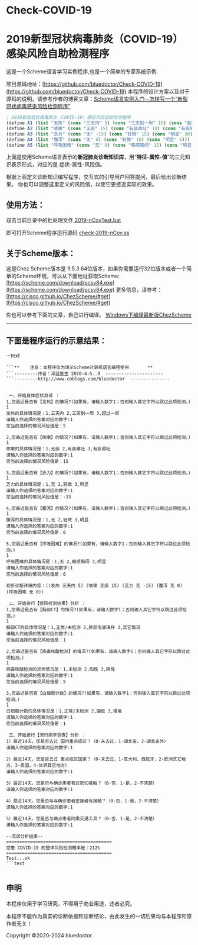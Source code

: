 # Check-COVID-19

2019新型冠状病毒肺炎（COVID-19）感染风险自助检测程序
=

这是一个Scheme语言学习实例程序,也是一个简单的专家系统示例.

项目源码地址：[https://github.com/bluedoctor/Check-COVID-19](https://github.com/bluedoctor/Check-COVID-19)
本程序的设计方案以及对于源码的说明，请参考作者的博客文章：[Scheme语言实例入门--怎样写一个“新型冠状病毒感染风险检测程序”](https://www.cnblogs.com/bluedoctor/p/12669369.html)

```scheme
; 2019新型冠状病毒肺炎（COVID-19）感染风险自助检测程序
(define A1 (list "发热" (cons "三天内" 5) (cons "三天到一周" 10) (cons "超过一周" 15)))
(define A2 (list "咳嗽" (cons "无痰" 15) (cons "有痰难吐" 10) (cons "有痰易吐" -10)))
(define A3 (list "乏力" (cons "无" -15) (cons "轻微" 15) (cons "明显" 30)))
(define A4 (list "腹泻" (cons "无" 0) (cons "轻微" 10) (cons "明显" 5)))
(define A5 (list "呼吸困难" (cons "无" 0) (cons "略感胸闷" 15) (cons "明显" 30)))
```

上面是使用Scheme语言表示的**新冠肺炎诊断知识库**，用“**特征-属性-值**”的三元知识表示形式，对应的是 症状-属性-风险值。

根据上面定义诊断知识编写程序，交互式的引导用户回答提问，最后给出诊断结果。
你也可以调整这里定义的风险值，以使它更接近实际的效果。

## 使用方法：

双击当前目录中的批处理文件<u> 2019-nCovTest.bat</u> 

即可打开Scheme程序运行源码 <u>check-2019-nCov.ss</u>

## 关于Scheme版本：

这是Chez Scheme版本是 9.5.3 64位版本，如果你需要运行32位版本或者一个简单的Scheme环境，可以从下面地址获取Scheme:
[https://scheme.com/download/pcsv84.exe](https://scheme.com/download/pcsv84.exe)
更多信息，请参考：
[https://cisco.github.io/ChezScheme/#get](https://cisco.github.io/ChezScheme/#get)

你也可以参考下面的文章，自己进行编译。
[Windows下编译最新版ChezScheme](https://www.cnblogs.com/bluedoctor/p/11887867.html)

--------------------------

下面是程序运行的示意结果：
--------------------------

···text

```========新冠病毒肺炎(COVID-19)诊断检测实验程序============
```**    注意：本程序仅为演示Scheme计算机语言编程使用       **
```---------作者：深蓝医生 2020-4-5..9  ----------------------
```---------http://www.cnblogs.com/bluedoctor  ---------------


 一、开始身体症状测试 ：
1,您最近是否有【发热】的情况?(如果有，请输入数字1；否则输入其它字符以跳过此项检测。)
1
发热的具体情况是：1,三天内 2,三天到一周 3,超过一周
请输入你选择的答案对应的数字:1
您当前选择的情况风险值是：5

2,您最近是否有【咳嗽】的情况?(如果有，请输入数字1；否则输入其它字符以跳过此项检测。)
1
咳嗽的具体情况是：1,无痰 2,有痰难吐 3,有痰易吐
请输入你选择的答案对应的数字:1
您当前选择的情况风险值是：15

3,您最近是否有【乏力】的情况?(如果有，请输入数字1；否则输入其它字符以跳过此项检测。)
1
乏力的具体情况是：1,无 2,轻微 3,明显
请输入你选择的答案对应的数字:1
您当前选择的情况风险值是：-15

4,您最近是否有【腹泻】的情况?(如果有，请输入数字1；否则输入其它字符以跳过此项检测。)
1
腹泻的具体情况是：1,无 2,轻微 3,明显
请输入你选择的答案对应的数字:1
您当前选择的情况风险值是：0

5,您最近是否有【呼吸困难】的情况?(如果有，请输入数字1；否则输入其它字符以跳过此项检测。)
1
呼吸困难的具体情况是：1,无 2,略感胸闷 3,明显
请输入你选择的答案对应的数字:1
您当前选择的情况风险值是：0

初步诊断详细内容：((发热 三天内 5) (咳嗽 无痰 15) (乏力 无 -15) (腹泻 无 0) (呼吸困难 无 0))

 二、开始进行【医院检测结果】分析 ：
1,您最近是否有【胸部CT】的情况?(如果有，请输入数字1；否则输入其它字符以跳过此项检测。)
1
胸部CT的具体情况是：1,正常/未检测 2,肺部毛玻璃样 3,其它情况
请输入你选择的答案对应的数字:1
您当前选择的情况风险值是：1

2,您最近是否有【病毒核酸检测】的情况?(如果有，请输入数字1；否则输入其它字符以跳过此项检测。)
1
病毒核酸检测的具体情况是：1,未检测 2,阳性 3,阴性
请输入你选择的答案对应的数字:1
您当前选择的情况风险值是：5

3,您最近是否有【白细胞计数】的情况?(如果有，请输入数字1；否则输入其它字符以跳过此项检测。)
1
白细胞计数的具体情况是：1,正常/未检测 2,偏低 3,增高
请输入你选择的答案对应的数字:1
您当前选择的情况风险值是：1

 三、开始进行【流行病学调查】分析 ：
1）最近14天，您是否去过 国内重点疫区？（0-未去过，1-湖北省，2-湖北省外）
请输入你选择的答案对应的数字:1

2）最近14天，您是否去过 重点疫区国家？（0-未去过，1-意大利、西班牙，2-欧洲其它地方，3-美国，4-世界其它地方）
请输入你选择的答案对应的数字:1

3）最近14天，您是否与确诊患者有过密切接触？（0-否，1-是，2-不清楚）
请输入你选择的答案对应的数字:1

4）最近14天，您是否与与确诊患者密接者有接触？（0-否，1-是，2-不清楚）
请输入你选择的答案对应的数字:1

5）最近14天，您是否与确诊患者同乘交通工具？（0-否，1-是，2-不清楚）
请输入你选择的答案对应的数字:1

--流调分析结束--
========================================
您患 COVID-19 的整体风险检测概率是：212%
========================================
Test...ok
```text


```

## 申明

本程序仅用于学习研究，不得用于商业用途，违者必究。

本程序不能作为真实的诊断依据和诊断结论，由此发生的一切后果均与本程序和原作者无关！

Copyright ©2020-2024 bluedoctor.
